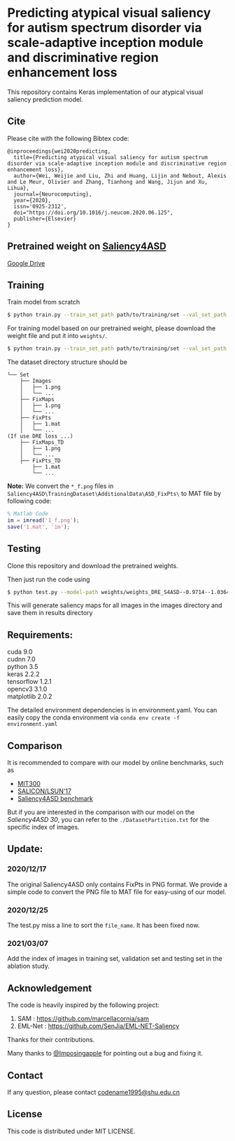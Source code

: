 # Predicting atypical visual saliency for autism spectrum disorder via scale-adaptive inception module and discriminative region enhancement loss

This repository contains Keras implementation of our atypical visual saliency prediction model.

## Cite
Please cite with the following Bibtex code:
```
@inproceedings{wei2020predicting,
  title={Predicting atypical visual saliency for autism spectrum disorder via scale-adaptive inception module and discriminative region enhancement loss},
  author={Wei, Weijie and Liu, Zhi and Huang, Lijin and Nebout, Alexis and Le Meur, Olivier and Zhang, Tianhong and Wang, Jijun and Xu, Lihua},
  journal={Neurocomputing},
  year={2020},
  issn='0925-2312',
  doi="https://doi.org/10.1016/j.neucom.2020.06.125",
  publisher={Elsevier}
}
```


## Pretrained weight on [Saliency4ASD](https://saliency4asd.ls2n.fr/)
[Google Drive](https://drive.google.com/file/d/1lqcmbsBT9pVPGLW847IJcE8KN3JTNEdU/view?usp=sharing)


## Training
Train model from scratch
```bash
$ python train.py --train_set_path path/to/training/set --val_set_path path/to/validation/set 
```
For training model based on our pretrained weight, please download the weight file and put it into `weights/`.
```bash
$ python train.py --train_set_path path/to/training/set --val_set_path path/to/validation/set --model_path weights/weights_DRE_S4ASD--0.9714--1.0364.pkl --dreloss False
```
The dataset directory structure should be 
```
└── Set  
    ├── Images  
    │   ├── 1.png  
    │   └── ...
    ├── FixMaps  
    │   ├── 1.png  
    │   └── ...
    ├── FixPts
    │   ├── 1.mat  
    │   └── ...
(If use DRE loss ...)
    ├── FixMaps_TD
    │   ├── 1.png  
    │   └── ...
    ├── FixPts_TD
        ├── 1.mat  
        └── ...
```
**Note:** We convert the `*_f.png` files in  `Saliency4ASD\TrainingDataset\AdditionalData\ASD_FixPts\` to MAT file by following code:
```Matlab
% Matlab Code
im = imread('1_f.png');
save('1.mat', 'im');
```


## Testing
Clone this repository and download the pretrained weights.

Then just run the code using 
```bash
$ python test.py --model-path weights/weights_DRE_S4ASD--0.9714--1.0364.pkl --images-path images/ --results-path results/
```
This will generate saliency maps for all images in the images directory and save them in results directory

## Requirements:
cuda 9.0  
cudnn 7.0  
python	3.5  
keras	2.2.2  
tensorflow	1.2.1  
opencv3	3.1.0  
matplotlib	2.0.2  

The detailed environment dependencies is in environment.yaml. You can easily copy the conda environment via
`conda env create -f environment.yaml`

## Comparison
It is recommended to compare with our model by online benchmarks, such as
* [MIT300](https://saliency.tuebingen.ai/results.html)
* [SALICON/LSUN'17](https://competitions.codalab.org/competitions/17136#results)
* [Saliency4ASD benchmark](https://saliency4asd.ls2n.fr/)

But if you are interested in the comparison with our model on the *Saliency4ASD 30*, you can refer to the `./DatasetPartition.txt` for the specific index of images. 

## Update:
### 2020/12/17
The original Saliency4ASD only contains FixPts in PNG format. We provide a simple code to convert the PNG file to MAT file for easy-using of our model.
### 2020/12/25
The test.py miss a line to sort the `file_name`. It has been fixed now.
### 2021/03/07
Add the index of images in training set, validation set and testing set in the ablation study.

## Acknowledgement
The code is heavily inspired by the following project:
1. SAM : https://github.com/marcellacornia/sam
2. EML-Net : https://github.com/SenJia/EML-NET-Saliency

Thanks for their contributions.

Many thanks to [@Imposingapple](https://github.com/Imposingapple) for pointing out a bug and fixing it.

## Contact 
If any question, please contact codename1995@shu.edu.cn

## License 
This code is distributed under MIT LICENSE.
